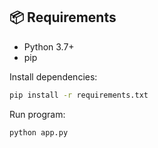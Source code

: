 ## 📦 Requirements

- Python 3.7+
- pip

Install dependencies:

```bash
pip install -r requirements.txt
```

Run program:

```bash
python app.py
```

